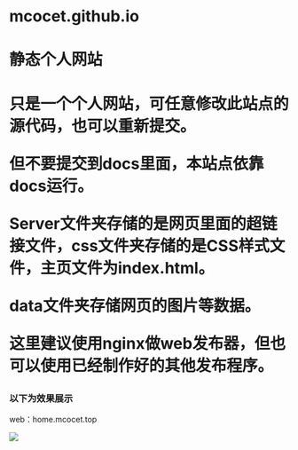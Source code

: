 # mcocet.github.io

<h1>静态个人网站<h1>

<p>只是一个个人网站，可任意修改此站点的源代码，也可以重新提交。</p>
<p>但不要提交到docs里面，本站点依靠docs运行。</p>
<p>Server文件夹存储的是网页里面的超链接文件，css文件夹存储的是CSS样式文件，主页文件为index.html。</p>
<p>data文件夹存储网页的图片等数据。</p>
<p>这里建议使用nginx做web发布器，但也可以使用已经制作好的其他发布程序。</p>

<h3>以下为效果展示</h3>
<p>web：home.mcocet.top</p>
<image src="./core.png">